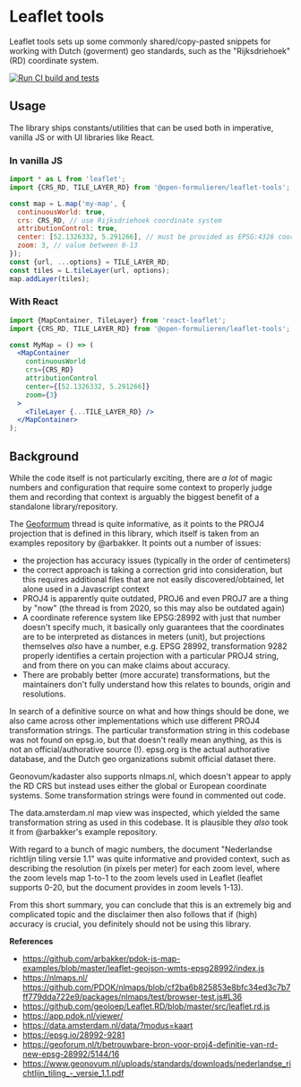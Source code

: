 # Leaflet tools

Leaflet tools sets up some commonly shared/copy-pasted snippets for working with Dutch (goverment)
geo standards, such as the "Rijksdriehoek" (RD) coordinate system.

[![Run CI build and tests](https://github.com/open-formulieren/leaflet-tools/actions/workflows/ci.yml/badge.svg)](https://github.com/open-formulieren/leaflet-tools/actions/workflows/ci.yml)

## Usage

The library ships constants/utilities that can be used both in imperative, vanilla JS or with UI
libraries like React.

### In vanilla JS

```js
import * as L from 'leaflet';
import {CRS_RD, TILE_LAYER_RD} from '@open-formulieren/leaflet-tools';

const map = L.map('my-map', {
  continuousWorld: true,
  crs: CRS_RD, // use Rijksdriehoek coordinate system
  attributionControl: true,
  center: [52.1326332, 5.291266], // must be provided as EPSG:4326 coordinates, is transformed via `crs` option
  zoom: 3, // value between 0-13
});
const {url, ...options} = TILE_LAYER_RD;
const tiles = L.tileLayer(url, options);
map.addLayer(tiles);
```

### With React

```jsx
import {MapContainer, TileLayer} from 'react-leaflet';
import {CRS_RD, TILE_LAYER_RD} from '@open-formulieren/leaflet-tools';

const MyMap = () => (
  <MapContainer
    continuousWorld
    crs={CRS_RD}
    attributionControl
    center={[52.1326332, 5.291266]}
    zoom={3}
  >
    <TileLayer {...TILE_LAYER_RD} />
  </MapContainer>
);
```

## Background

While the code itself is not particularly exciting, there are _a lot_ of magic numbers and
configuration that require some context to properly judge them and recording that context is
arguably the biggest benefit of a standalone library/repository.

The
[Geoformum](https://geoforum.nl/t/betrouwbare-bron-voor-proj4-definitie-van-rd-new-epsg-28992/5144)
thread is quite informative, as it points to the PROJ4 projection that is defined in this library,
which itself is taken from an examples repository by @arbakker. It points out a number of issues:

- the projection has accuracy issues (typically in the order of centimeters)
- the correct approach is taking a correction grid into consideration, but this requires additional
  files that are not easily discovered/obtained, let alone used in a Javascript context
- PROJ4 is apparently quite outdated, PROJ6 and even PROJ7 are a thing by "now" (the thread is from
  2020, so this may also be outdated again)
- A coordinate reference system like EPSG:28992 with just that number doesn't specify much, it
  basically only guarantees that the coordinates are to be interpreted as distances in meters
  (unit), but projections themselves _also_ have a number, e.g. EPSG 28992, transformation 9282
  properly identifies a certain projection with a particular PROJ4 string, and from there on you can
  make claims about accuracy.
- There are probably better (more accurate) transformations, but the maintainers don't fully
  understand how this relates to bounds, origin and resolutions.

In search of a definitive source on what and how things should be done, we also came across other
implementations which use different PROJ4 transformation strings. The particular transformation
string in this codebase was not found on epsg.io, but that doesn't really mean anything, as this is
not an official/authorative source (!). epsg.org is the actual authorative database, and the Dutch
geo organizations submit official dataset there.

Geonovum/kadaster also supports nlmaps.nl, which doesn't appear to apply the RD CRS but instead uses
either the global or European coordinate systems. Some transformation strings were found in
commented out code.

The data.amsterdam.nl map view was inspected, which yielded the same transformation string as used
in this codebase. It is plausible they _also_ took it from @arbakker's example repository.

With regard to a bunch of magic numbers, the document "Nederlandse richtlijn tiling versie 1.1" was
quite informative and provided context, such as describing the resolution (in pixels per meter) for
each zoom level, where the zoom levels map 1-to-1 to the zoom levels used in Leaflet (leaflet
supports 0-20, but the document provides in zoom levels 1-13).

From this short summary, you can conclude that this is an extremely big and complicated topic and
the disclaimer then also follows that if (high) accuracy is crucial, you definitely should not be
using this library.

**References**

- https://github.com/arbakker/pdok-js-map-examples/blob/master/leaflet-geojson-wmts-epsg28992/index.js
- https://nlmaps.nl/
  https://github.com/PDOK/nlmaps/blob/cf2ba6b825853e8bfc34ed3c7b7ff779dda722e9/packages/nlmaps/test/browser-test.js#L36
- https://github.com/geoloep/Leaflet.RD/blob/master/src/leaflet.rd.js
- https://app.pdok.nl/viewer/
- https://data.amsterdam.nl/data/?modus=kaart
- https://epsg.io/28992-9281
- https://geoforum.nl/t/betrouwbare-bron-voor-proj4-definitie-van-rd-new-epsg-28992/5144/16
- https://www.geonovum.nl/uploads/standards/downloads/nederlandse_richtlijn_tiling_-_versie_1.1.pdf
